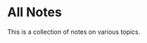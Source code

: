 # All Notes

<!-- ![Ancient books](img/chris-lawton-zvKx6ixUhWQ-unsplash.jpg) -->

This is a collection of notes on various topics.

<div id="main-toc"></div>

<script>
document.addEventListener('DOMContentLoaded', function() {
    var sidebar = document.querySelector('.bd-sidebar');
    var mainToc = document.getElementById('main-toc');
    if (sidebar && mainToc) {
        var sidebarNav = sidebar.querySelector('nav');
        if (sidebarNav) {
            mainToc.innerHTML = sidebarNav.innerHTML;
            mainToc.querySelector('.bd-links').classList.remove('bd-links');
        }
    }
});
</script>

<style>
#main-toc {
    max-width: 100%;
    margin: 0 auto;
}
#main-toc ul {
    list-style-type: none;
    padding-left: 1rem;
}
#main-toc > ul {
    padding-left: 0;
}
#main-toc li {
    margin-bottom: 0.5rem;
}
#main-toc .nav-link {
    display: inline-block;
    padding: 0.25rem 0;
    font-size: 1rem;
    color: #0366d6;
    text-decoration: none;
}
#main-toc .nav-link:hover {
    text-decoration: underline;
}
#main-toc .nav-link.active {
    font-weight: bold;
}
</style>
